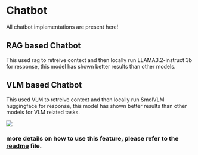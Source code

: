 # Chatbot

All chatbot implementations are present here!

## RAG based Chatbot

This used rag to retreive context and then locally run LLAMA3.2-instruct 3b for response, this model has shown better results than other models.


## VLM based Chatbot

This used VLM to retreive context and then locally run SmolVLM huggingface for response, this model has shown better results than other models for VLM related tasks.

![](assets/working-vid-gif.gif)

### more details on how to use this feature, please refer to the [readme](vlm_chatbot_readme.md) file.
